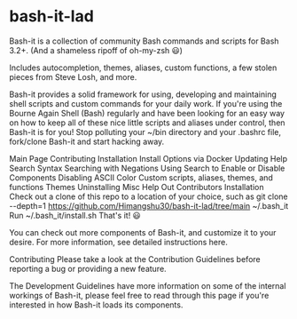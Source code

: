 # bash-it-lad
Bash-it is a collection of community Bash commands and scripts for Bash 3.2+. (And a shameless ripoff of oh-my-zsh 😃)

Includes autocompletion, themes, aliases, custom functions, a few stolen pieces from Steve Losh, and more.

Bash-it provides a solid framework for using, developing and maintaining shell scripts and custom commands for your daily work. If you're using the Bourne Again Shell (Bash) regularly and have been looking for an easy way on how to keep all of these nice little scripts and aliases under control, then Bash-it is for you!
Stop polluting your ~/bin directory and your .bashrc file, fork/clone Bash-it and start hacking away.

Main Page
Contributing
Installation
Install Options
via Docker
Updating
Help
Search
Syntax
Searching with Negations
Using Search to Enable or Disable Components
Disabling ASCII Color
Custom scripts, aliases, themes, and functions
Themes
Uninstalling
Misc
Help Out
Contributors
Installation
Check out a clone of this repo to a location of your choice, such as git clone --depth=1 https://github.com/Himangshu30/bash-it-lad/tree/main ~/.bash_it
Run ~/.bash_it/install.sh
That's it! 😃

You can check out more components of Bash-it, and customize it to your desire.
For more information, see detailed instructions here.

Contributing
Please take a look at the Contribution Guidelines before reporting a bug or providing a new feature.

The Development Guidelines have more information on some of the internal workings of Bash-it, please feel free to read through this page if you're interested in how Bash-it loads its components.
